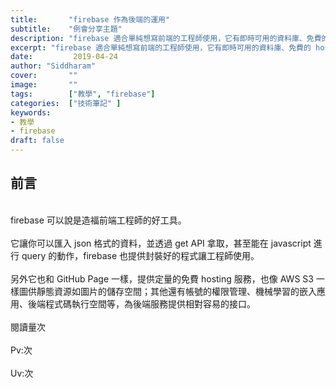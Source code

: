 ```yaml
---
title:       "firebase 作為後端的運用"
subtitle:    "例會分享主題"
description: "firebase 適合單純想寫前端的工程師使用，它有即時可用的資料庫、免費的 hosting 服務、會員帳號的權限管理等，也提供圖片儲存空間，以及後端程式碼執行空間，相當容易使用......"
excerpt: "firebase 適合單純想寫前端的工程師使用，它有即時可用的資料庫、免費的 hosting 服務、會員帳號的權限管理等，也提供圖片儲存空間，以及後端程式碼執行空間，相當容易使用......"
date:         2019-04-24
author: "Siddharam"
cover:       ""
image:       ""
tags:        ["教學", "firebase"]
categories:  ["技術筆記" ]
keywords:
- 教學
- firebase
draft: false
---
```


<article>
<h1>前言</h1><br>
firebase 可以說是造福前端工程師的好工具。<br><br>
它讓你可以匯入 json 格式的資料，並透過 get API 拿取，甚至能在 javascript 進行 query 的動作，firebase 也提供封裝好的程式讓工程師使用。<br><br>
另外它也和 GitHub Page 一樣，提供定量的免費 hosting 服務，也像 AWS S3 一樣圖供靜態資源如圖片的儲存空間；其他還有帳號的權限管理、機械學習的嵌入應用、後端程式碼執行空間等，為後端服務提供相對容易的接口。


</article>

<br>
<div id="busuanzi_container_page_pv">
  閱讀量<span id="busuanzi_value_page_pv"></span>次
</div>
&nbsp;&nbsp;
<div id="busuanzi_container_site_pv">
  Pv:<span id="busuanzi_value_site_pv"></span>次
</div>
&nbsp;
<div id="busuanzi_container_site_uv">
  Uv:<span id="busuanzi_value_site_uv"></span>次
</span>
</div>

<script src="../../js/post.js"></script>